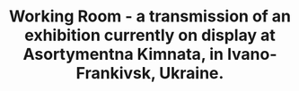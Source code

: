 ---
location: neuer-kunstverein-wien
title: "Working Room - a transmission of an exhibition currently on display at Asortymentna Kimnata, in Ivano-Frankivsk, Ukraine."
---